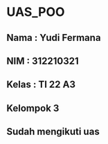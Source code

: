 # UAS_POO
## Nama : Yudi Fermana
## NIM : 312210321
## Kelas : TI 22 A3
## Kelompok 3
## Sudah mengikuti uas
